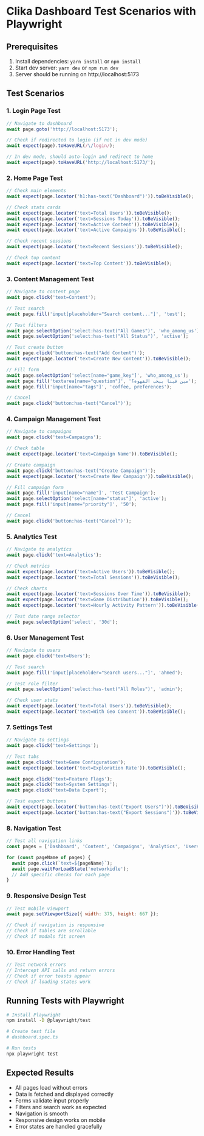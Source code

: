 # Clika Dashboard Test Scenarios with Playwright

## Prerequisites
1. Install dependencies: `yarn install` or `npm install`
2. Start dev server: `yarn dev` or `npm run dev`
3. Server should be running on http://localhost:5173

## Test Scenarios

### 1. Login Page Test
```javascript
// Navigate to dashboard
await page.goto('http://localhost:5173');

// Check if redirected to login (if not in dev mode)
await expect(page).toHaveURL(/\/login/);

// In dev mode, should auto-login and redirect to home
await expect(page).toHaveURL('http://localhost:5173/');
```

### 2. Home Page Test
```javascript
// Check main elements
await expect(page.locator('h1:has-text("Dashboard")')).toBeVisible();

// Check stats cards
await expect(page.locator('text=Total Users')).toBeVisible();
await expect(page.locator('text=Sessions Today')).toBeVisible();
await expect(page.locator('text=Active Content')).toBeVisible();
await expect(page.locator('text=Active Campaigns')).toBeVisible();

// Check recent sessions
await expect(page.locator('text=Recent Sessions')).toBeVisible();

// Check top content
await expect(page.locator('text=Top Content')).toBeVisible();
```

### 3. Content Management Test
```javascript
// Navigate to content page
await page.click('text=Content');

// Test search
await page.fill('input[placeholder="Search content..."]', 'test');

// Test filters
await page.selectOption('select:has-text("All Games")', 'who_among_us');
await page.selectOption('select:has-text("All Status")', 'active');

// Test create button
await page.click('button:has-text("Add Content")');
await expect(page.locator('text=Create New Content')).toBeVisible();

// Fill form
await page.selectOption('select[name="game_key"]', 'who_among_us');
await page.fill('textarea[name="question"]', 'مين فينا بيحب القهوة؟');
await page.fill('input[name="tags"]', 'coffee, preferences');

// Cancel
await page.click('button:has-text("Cancel")');
```

### 4. Campaign Management Test
```javascript
// Navigate to campaigns
await page.click('text=Campaigns');

// Check table
await expect(page.locator('text=Campaign Name')).toBeVisible();

// Create campaign
await page.click('button:has-text("Create Campaign")');
await expect(page.locator('text=Create New Campaign')).toBeVisible();

// Fill campaign form
await page.fill('input[name="name"]', 'Test Campaign');
await page.selectOption('select[name="status"]', 'active');
await page.fill('input[name="priority"]', '50');

// Cancel
await page.click('button:has-text("Cancel")');
```

### 5. Analytics Test
```javascript
// Navigate to analytics
await page.click('text=Analytics');

// Check metrics
await expect(page.locator('text=Active Users')).toBeVisible();
await expect(page.locator('text=Total Sessions')).toBeVisible();

// Check charts
await expect(page.locator('text=Sessions Over Time')).toBeVisible();
await expect(page.locator('text=Game Distribution')).toBeVisible();
await expect(page.locator('text=Hourly Activity Pattern')).toBeVisible();

// Test date range selector
await page.selectOption('select', '30d');
```

### 6. User Management Test
```javascript
// Navigate to users
await page.click('text=Users');

// Test search
await page.fill('input[placeholder="Search users..."]', 'ahmed');

// Test role filter
await page.selectOption('select:has-text("All Roles")', 'admin');

// Check user stats
await expect(page.locator('text=Total Users')).toBeVisible();
await expect(page.locator('text=With Geo Consent')).toBeVisible();
```

### 7. Settings Test
```javascript
// Navigate to settings
await page.click('text=Settings');

// Test tabs
await page.click('text=Game Configuration');
await expect(page.locator('text=Exploration Rate')).toBeVisible();

await page.click('text=Feature Flags');
await page.click('text=System Settings');
await page.click('text=Data Export');

// Test export buttons
await expect(page.locator('button:has-text("Export Users")')).toBeVisible();
await expect(page.locator('button:has-text("Export Sessions")')).toBeVisible();
```

### 8. Navigation Test
```javascript
// Test all navigation links
const pages = ['Dashboard', 'Content', 'Campaigns', 'Analytics', 'Users', 'Settings'];

for (const pageName of pages) {
  await page.click(`text=${pageName}`);
  await page.waitForLoadState('networkidle');
  // Add specific checks for each page
}
```

### 9. Responsive Design Test
```javascript
// Test mobile viewport
await page.setViewportSize({ width: 375, height: 667 });

// Check if navigation is responsive
// Check if tables are scrollable
// Check if modals fit screen
```

### 10. Error Handling Test
```javascript
// Test network errors
// Intercept API calls and return errors
// Check if error toasts appear
// Check if loading states work
```

## Running Tests with Playwright

```bash
# Install Playwright
npm install -D @playwright/test

# Create test file
# dashboard.spec.ts

# Run tests
npx playwright test
```

## Expected Results
- All pages load without errors
- Data is fetched and displayed correctly
- Forms validate input properly
- Filters and search work as expected
- Navigation is smooth
- Responsive design works on mobile
- Error states are handled gracefully